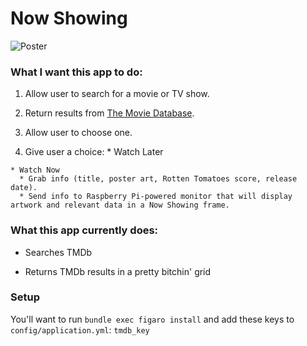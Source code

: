# Now Showing

![Poster](https://s3.amazonaws.com/f.cl.ly/items/0x142i233J361c442o2p/Now%20Showing512.png?v=70bb4dec)

### What I want this app to do:

  1. Allow user to search for a movie or TV show.

  2. Return results from [The Movie Database](https://www.themoviedb.org).

  3. Allow user to choose one.

  4. Give user a choice:
    * Watch Later

    * Watch Now
      * Grab info (title, poster art, Rotten Tomatoes score, release date).
      * Send info to Raspberry Pi-powered monitor that will display artwork and relevant data in a Now Showing frame.

### What this app currently does:

  * Searches TMDb

  * Returns TMDb results in a pretty bitchin' grid

### Setup

  You'll want to run `bundle exec figaro install` and add these keys to `config/application.yml`: `tmdb_key`
